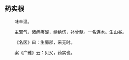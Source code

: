 ## 药实根
<p>&emsp;&emsp;
味辛温。
</p>
<p>&emsp;&emsp;
主邪气，诸痹疼酸，续绝伤，补骨髓。一名连木。生山谷。
</p>
<p>&emsp;&emsp;
《名医》曰：生蜀郡，采无时。
</p>
<p>&emsp;&emsp;
案《广雅》云：贝父，药实也。
</p>